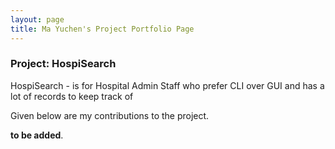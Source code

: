 ```yaml
---
layout: page
title: Ma Yuchen's Project Portfolio Page
---
```


### Project: HospiSearch

HospiSearch - is for Hospital Admin Staff who prefer CLI over GUI and has a lot of records to keep track of

Given below are my contributions to the project.

**to be added**.
